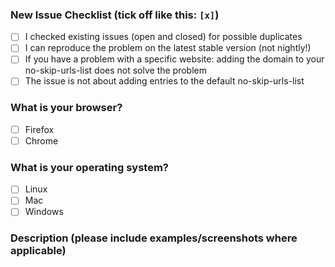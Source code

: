 ### New Issue Checklist (tick off like this: `[x]`)

- [ ] I checked existing issues (open and closed) for possible duplicates
- [ ] I can reproduce the problem on the latest stable version (not nightly!)
- [ ] If you have a problem with a specific website: adding the domain to your no-skip-urls-list does not solve the problem
- [ ] The issue is not about adding entries to the default no-skip-urls-list

### What is your browser?

- [ ] Firefox
- [ ] Chrome

### What is your operating system?

- [ ] Linux
- [ ] Mac
- [ ] Windows

### Description (please include examples/screenshots where applicable)


